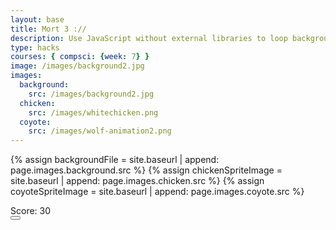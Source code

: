 ```yaml
---
layout: base
title: Mort 3 ://
description: Use JavaScript without external libraries to loop background moving across the screen. Depends on Background.js and GameObject.js.
type: hacks
courses: { compsci: {week: 7} }
image: /images/background2.jpg
images:
  background:
    src: /images/background2.jpg
  chicken:
    src: /images/whitechicken.png
  coyote:
    src: /images/wolf-animation2.png
---
```


<!-- Liquid code, run by Jekyll, used to define the location of assets -->
{% assign backgroundFile = site.baseurl | append: page.images.background.src %}
{% assign chickenSpriteImage = site.baseurl | append: page.images.chicken.src %}
{% assign coyoteSpriteImage = site.baseurl | append: page.images.coyote.src %}
<link rel="stylesheet" type="text/css" href="{{site.baseurl}}/assets/css/spaceBkg/Styles.css">

<!-- Prepare DOM elements -->
<!-- Wrap both the canvas and controls in a container div -->
<div id="canvasContainer">
<div id="score" class="score-display">Score: 30</div>
    <div id="controls"> <!-- Controls -->
        <!-- Background controls -->
        <button id="toggleCanvasEffect"></button>
    </div>
</div>

<script type="module">
    import GameEnv from '{{site.baseurl}}/assets/js/alienWorld/GameEnv.js';
    import GameObject from '{{site.baseurl}}/assets/js/alienWorld/GameObject.js';
    import Background from '{{site.baseurl}}/assets/js/alienWorld/Background.js';
    import Character from '{{site.baseurl}}/assets/js/alienWorld/Character.js';
    import { initChicken } from '{{site.baseurl}}/assets/js/alienWorld/CharacterChicken.js';
    import { initCoyote } from '{{site.baseurl}}/assets/js/alienWorld/CharacterCoyote2.js';
    import { increaseScore, updateScore } from '{{site.baseurl}}/assets/js/alienWorld/Scoring.js';



    // Create a function to load an image and return a Promise
    async function loadImage(src) {
        return new Promise((resolve, reject) => {
        const image = new Image();
        image.src = src;
        image.onload = () => resolve(image);
        image.onerror = reject;
        });
    }

    // Game loop
    function gameLoop() {
        for (var gameObj of GameObject.gameObjectArray){
            gameObj.update();
            gameObj.draw();
        }
        requestAnimationFrame(gameLoop);  // cycle game, aka recursion
    }

    // Window resize
    window.addEventListener('resize', function () {
        GameEnv.setGameEnv();  // Update GameEnv dimensions

        // Call the sizing method on all game objects
        for (var gameObj of GameObject.gameObjectArray){
            gameObj.size();
        }
    });

    // Toggle "canvas filter property" between alien and normal
    var isFilterEnabled = true;
    const defaultFilter = getComputedStyle(document.documentElement).getPropertyValue('--default-canvas-filter');
    toggleCanvasEffect.addEventListener("click", function () {
        for (var gameObj of GameObject.gameObjectArray){
            if (gameObj.invert && isFilterEnabled) {  // toggle off
                gameObj.canvas.style.filter = "none";  // remove filter
            } else if (gameObj.invert) { // toggle on
                gameObj.canvas.style.filter = defaultFilter;  // remove filter
            } else {
                gameObj.canvas.style.filter = "none";  // remove filter
            }
        }
        isFilterEnabled = !isFilterEnabled;  // switch boolean value
    });
  
    // Setup and store Game Objects
    async function setupGame() {
        try {
            // Open image files for Game Objects
            const [backgroundImg, chickenImg, coyoteImg] = await Promise.all([
                loadImage('{{backgroundFile}}'),
                loadImage('{{chickenSpriteImage}}'),
                loadImage('{{coyoteSpriteImage}}'),
            ]);

            // Setup Globals
            GameEnv.gameSpeed = 2;
            GameEnv.gravity = 3;

            // Prepare HTML with Background Canvas
            const backgroundCanvas = document.createElement("canvas");
            backgroundCanvas.id = "background";
            document.querySelector("#canvasContainer").appendChild(backgroundCanvas);
            // Background object
            const backgroundSpeedRatio = 0
            new Background(backgroundCanvas, backgroundImg, backgroundSpeedRatio);  // Background Class calls GameObject Array which stores the instance

            // Prepare HTML with Chicken Canvas
            const chickenCanvas = document.createElement("canvas");
            chickenCanvas.id = "characters";
            document.querySelector("#canvasContainer").appendChild(chickenCanvas);
            // Chicken object
            const chickenSpeedRatio = 0
            initChicken(chickenCanvas, chickenImg, chickenSpeedRatio);

            // Prepare HTML with many Coyotes
            for (var i = 0; i < 10; i++) {
                const coyoteCanvas = document.createElement("canvas");
                coyoteCanvas.id = "characters";
                document.querySelector("#canvasContainer").appendChild(coyoteCanvas);
                // Coyote object
                const coyoteSpeedRatio = 0
                initCoyote(coyoteCanvas, coyoteImg, coyoteSpeedRatio);
            }

        // Trap errors on failed image loads
        } catch (error) {
            console.error('Failed to load one or more images:', error);
        }
    }
  
    // Call and wait for Game Objects to be ready
    await setupGame();

    // Trigger a resize at start up
    window.dispatchEvent(new Event('resize'));
    toggleCanvasEffect.dispatchEvent(new Event('click'));

    // Start the game
    gameLoop();

// Call and wait for Game Objects to be ready

GameEnv.updateScoreDisplay(); // Update the score display initially

</script>
